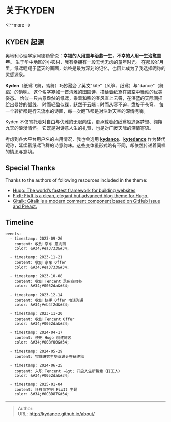# 关于KYDEN


&lt;!--more--&gt;

## KYDEN 起源

奥地利心理学家阿德勒曾说：**幸福的人用童年治愈一生，不幸的人用一生治愈童年**。
生于华中地区的小农村，我有幸拥有一段无忧无虑的童年时光。
在那段岁月里，纸鸢翱翔于蓝天的画面，始终是最为深刻的记忆，也因此成为了我选择昵称的灵感源泉。

**Kyden**（纸鸢飞舞，鸢舞）巧妙融合了英文&#34;kite&#34;（风筝、纸鸢）与&#34;dance&#34;（舞蹈）的韵味。
这个名字宛如一首清雅的田园诗，描绘着纸鸢在碧空中舞动的优美姿态。
恰似一只古意盎然的纸鸢，乘着和煦的春风直上云霄，在湛蓝的天际间描绘出曼妙的弧线。
时而轻盈似蝶，跃然于云端；时而从容不迫，盘旋于苍穹。
每一个转折都是行云流水的诗画，每一次翻飞都是对浩渺天空的深情呢喃。

Kyden 不仅寄托着对自由与优雅的无限向往，更承载着如纸鸢般追逐梦想、翱翔九天的浪漫情怀。
它既是对诗意人生的礼赞，也是对广袤天际的深情寄语。

考虑到各大平台用户名的占用情况，我也会选用 **[kydance](https://github.com/kydance)**、**[kytedance](https://x.com/kytedance)** 作为替代昵称，延续着纸鸢飞舞的诗意韵味。这些变体虽形式略有不同，却依然传递着同样的情思与意境。

## Special Thanks

Thanks to the authors of following resources included in the theme:

- [Hugo: The world’s fastest framework for building websites](https://github.com/gohugoio/hugo)
- [FixIt: FixIt is a clean, elegant but advanced blog theme for Hugo.](https://github.com/hugo-fixit/FixIt)
- [Gitalk: Gitalk is a modern comment component based on GitHub Issue and Preact.](https://github.com/gitalk/gitalk)

## Timeline

```timeline
events:
  - timestamp: 2023-09-26
    content: 收到 京东 意向函
    color: &#34;#ea3733&#34;

  - timestamp: 2023-11-21
    content: 收到 京东 Offer
    color: &#34;#ea3733&#34;

  - timestamp: 2023-10-08
    content: 收到 Tencent 录用意向书
    color: &#34;#0052da&#34;

  - timestamp: 2023-12-14
    content: 收到 快手 Offer 电话沟通
    color: &#34;#eb4f2d&#34;

  - timestamp: 2023-11-20
    content: 收到 Tencent Offer
    color: &#34;#0052da&#34;

  - timestamp: 2024-04-17
    content: 使用 Hugo 创建博客
    color: &#34;#008f00&#34;

  - timestamp: 2024-05-29
    content: 完成研究生毕业设计答辩终稿

  - timestamp: 2024-06-25
    content: 入职 Tencent -&gt; 开启人生新篇章（打工人）
    color: &#34;#0052da&#34;

  - timestamp: 2025-01-04
    content: 迁移博客到 FixIt 主题
    color: &#34;#0CBD87&#34;
```


---

> Author:   
> URL: http://kydance.github.io/about/  

